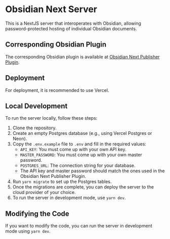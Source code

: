 # Obsidian Next Server

This is a NextJS server that interoperates with Obsidian, allowing password-protected hosting of individual Obsidian documents.

## Corresponding Obsidian Plugin

The corresponding Obsidian plugin is available at [Obsidian Next Publisher Plugin](https://github.com/N-Argyle/Obsidian_Next_Publisher_Plugin).

## Deployment

For deployment, it is recommended to use Vercel.

## Local Development

To run the server locally, follow these steps:

1. Clone the repository.
2. Create an empty Postgres database (e.g., using Vercel Postgres or Neon).
3. Copy the `.env.example` file to `.env` and fill in the required values:
    - `API_KEY`: You must come up with your own API key.
    - `MASTER_PASSWORD`: You must come up with your own master password.
    - `POSTGRES_URL`: The connection string for your database.
    - The API key and master password should match the ones used in the Obsidian Next Publisher Plugin.
4. Run `yarn migrate` to set up the Postgres tables.
5. Once the migrations are complete, you can deploy the server to the cloud provider of your choice.
6. To run the server in development mode, use `yarn dev`.

## Modifying the Code

If you want to modify the code, you can run the server in development mode using `yarn dev`.